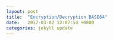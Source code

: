 ```yaml
---
layout: post
title:  "Encryption/Decryption BASE64"
date:   2017-03-02 12:07:54 +0800
categories: jekyll update
---
```


